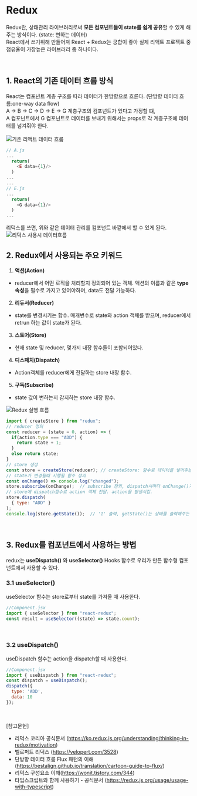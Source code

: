 # Redux
Redux란, 상태관리 라이브러리로써 **모든 컴포넌트들이 state를 쉽게 공유**할 수 있게 해주는 방식이다. (state: 변하는 데이터)  
React에서 쓰기위해 만들어져 React + Redux는 궁합이 좋아 실제 리액트 프로젝트 중 점유율이 가장높은 라이브러리 중 하나이다.

<br/>

## 1. React의 기존 데이터 흐름 방식
React는 컴포넌트 계층 구조를 따라 데이터가 한방향으로 흐른다. (단방향 데이터 흐름:one-way data flow)  
A -> B -> C -> D -> E -> G 계층구조의 컴포넌트가 있다고 가정할 떄,  
A 컴포넌트에서 G 컴포넌트로 데이터를 보내기 위해서는 props로 각 계층구조에 데이터를 넘겨줘야 한다.  
<br/>
<img src="https://i.imgur.com/nWgg01Z.png" alt="기존 리액트 데이터 흐름"/>

```js
// A.js
...
  return(
    <E data={1}/>
  )
...
...
// E.js
...
  return(
    <G data={1}/>
  )
...
```
리덕스를 쓰면, 위와 같은 데이터 관리를 컴포넌트 바깥에서 할 수 있게 된다.  
<img src="http://blog.mazarin.lk/wp-content/uploads/2017/09/Wthout-redux-with-redux.png" alt="리덕스 사용시 데이터흐름"/>
<br/>

## 2. Redux에서 사용되는 주요 키워드

1. **액션(Action)**
  - reducer에서 어떤 로직을 처리할지 정의되어 있는 객체. 액션의 이름과 같은 **type속성**을 필수로 가지고 있어야하며, data도 전달 가능하다.
2. **리듀서(Reducer)**
  - state를 변경시키는 함수. 매개변수로 state와 action 객체를 받으며, reducer에서 retrun 하는 값이 state가 된다.
3. **스토어(Store)**
  - 현재 state 및 reducer, 몇가지 내장 함수들이 포함되어있다.
4. **디스패치(Dispatch)**
  - Action객체를 reducer에게 전달하는 store 내장 함수.
5. **구독(Subscribe)**
  - state 값이 변하는지 감지하는 store 내장 함수.

<img src="https://media.vlpt.us/images/jtwjs/post/2dd260b8-603c-4025-8856-aed06e4cc142/redux-architecture%20(1).png" alt="Redux 실행 흐름">

```js
import { createStore } from "redux";  
// reducer 정의
const reducer = (state = 0, action) => {
  if(action.type === "ADD") { 
    return state + 1;
  }
  else return state;
}
// store 생성
const store = createStore(reducer); // createStore: 함수로 데이터를 넣어주는 저장소 역할. 매개변수에 state를 변경하는 reducer함수를 받는다.
// state가 변경될때 시행될 함수 정의
const onChange() => console.log("changed");
store.subscribe(onChange);  // subscribe 정의, dispatch시마다 onChange()가 호출됨.
// store에 dispatch함수로 action 객체 전달. action을 발생시킴.
store.dispatch(
  { type: "ADD" }
);
console.log(store.getState());  // '1' 출력, getState()는 상태를 출력해주는 함수.
```

<br/>

## 3. Redux를 컴포넌트에서 사용하는 방법
redux는 **useDispatch()** 와 **useSelector()** Hooks 함수로 우리가 만든 함수형 컴포넌트에서 사용할 수 있다.


### 3.1 useSelector()
useSelector 함수는 store로부터 state를 가져올 때 사용한다.
```js
//Component.jsx
import { useSelector } from "react-redux";
const result = useSelector((state) => state.count);
```

<br/>

### 3.2 useDispatch()
useDispatch 함수는 action을 dispatch할 때 사용한다.
```js
//Component.jsx
import { useDispatch } from "react-redux";
const dispatch = useDispatch();
dispatch({ 
  type: 'ADD', 
  data: 10
});
```

<br/>




[참고문헌]
- 리덕스 코리아 공식문서 (https://ko.redux.js.org/understanding/thinking-in-redux/motivation)
- 벨로퍼트 리덕스 (https://velopert.com/3528)
- 단방향 데이터 흐름 Flux 패턴의 이해(https://bestalign.github.io/translation/cartoon-guide-to-flux/)
- 리덕스 구성요소 이해(https://wonit.tistory.com/344)
- 타입스크립트와 함께 사용하기 - 공식문서 (https://redux.js.org/usage/usage-with-typescript)

